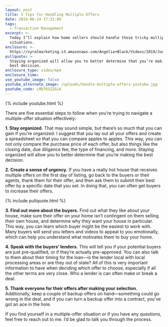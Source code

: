 ```yaml
---
layout: post
title: 5 Tips for Handling Multiple Offers
date: 2019-06-24 17:31:00
tags:
  - Transaction Management
excerpt: >-
  Today I’ll explain how home sellers should handle those tricky multiple-offer
  situations.
enclosure: >-
  https://vyralmarketing.s3.amazonaws.com/Angelia+Black/Videos/2019/June/Sellstate+Premier-+5+Tips+for+Handling+Multiple+Offers.mp4
pullquote: >-
  Staying organized will allow you to better determine that you’re making the
  best decision.
enclosure_type: video/mp4
enclosure_time:
use_youtube_image: false
youtube_alternate_image: /uploads/handle-multiple-offers-youtube.jpg
youtube_code: LMb76SZ2GiA
---
```


{% include youtube.html %}

There are five essential steps to follow when you’re trying to navigate a multiple-offer situation effectively:

**1\. Stay organized.** That may sound simple, but there’s so much that you can gain if you’re organized. I suggest that you lay out all your offers and create a spreadsheet so that you can compare apples to apples. This way, you can not only compare the purchase price of each offer, but also things like the closing date, due diligence fee, the type of financing, and more. Staying organized will allow you to better determine that you’re making the best decision.

**2\. Create a sense of urgency.** If you have a really hot house that receives multiple offers on the first day of listing, go back to the buyers or their agents, thank them for their offer, and then ask them to submit their best offer by a specific date that you set. In doing that, you can often get buyers to increase their offers.

{% include pullquote.html %}

**3\. Find out more about the buyers.** Find out what they like about your house, make sure their offer on your home isn’t contingent on them selling their own house, and determine why they want your house in particular. This way, you can learn which buyer might be the easiest to work with. Many buyers will send you letters and videos to appeal to you emotionally, which can help you understand what motivates them to buy your home.&nbsp;

**4\. Speak with the buyers’ lenders.** This will tell you if your potential buyers are just pre-qualified, or if they’re actually pre-approved. You can also talk to them about their timing for the loan—is the lender local with local processing areas or are they out of state? All of this is very important information to have when deciding which offer to choose, especially if all the other terms are very close. Who a lender is can often make or break a deal.

**5\. Thank everyone for their offers after making your selection.** Additionally, keep a couple of backup offers on hand—something could go wrong in the deal, and if you can turn a backup offer into a contract, you’ve got an ace in the hole.

If you find yourself in a multiple-offer situation or if you have any questions, feel free to reach out to me. I’d be glad to talk you through the process.